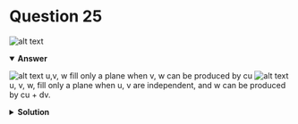 # Question 25
![alt text](q25.png)

<details open>
<summary><b>Answer</b></summary>

![alt text](a25.svg)
u,v, w fill only a plane when v, w can be produced by cu
![alt text](a25_1.svg)
u, v, w, fill only a plane when u, v are independent, and w can be produced by cu + dv.
</details>

<details>
<summary><b>Solution</b></summary>

![alt text](s25.png)
</details>